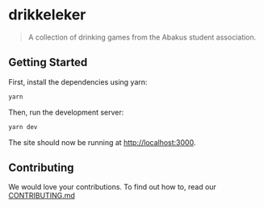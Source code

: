 # drikkeleker

> A collection of drinking games from the Abakus student association.

## Getting Started

First, install the dependencies using yarn:

```bash
yarn
```

Then, run the development server:

```bash
yarn dev
```

The site should now be running at [http://localhost:3000](http://localhost:3000).

## Contributing

We would love your contributions. To find out how to, read our [CONTRIBUTING.md](./CONTRIBUTING.md)